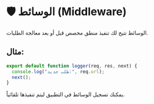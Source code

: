 # 🛡️ الوسائط (Middleware)

الوسائط تتيح لك تنفيذ منطق مخصص قبل أو بعد معالجة الطلبات.

## مثال:

```typescript
export default function logger(req, res, next) {
  console.log("طلب جديد:", req.url);
  next();
}
```

يمكنك تسجيل الوسائط في التطبيق ليتم تنفيذها تلقائياً. 